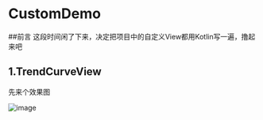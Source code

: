 # CustomDemo
##前言
这段时间闲了下来，决定把项目中的自定义View都用Kotlin写一遍，撸起来吧
## 1.TrendCurveView

先来个效果图

![image](https://github.com/songlong446041/CustomDemo/blob/master/mm3nv-l0pzw.gif)
